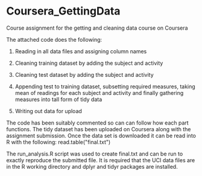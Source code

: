 # Coursera_GettingData
Course assignment for the getting and cleaning data course on Coursera

The attached code does the following:

1. Reading in all data files and assigning column names

2. Cleaning training dataset by adding the subject and activity

3. Cleaning test dataset by adding the subject and activity

4. Appending test to training dataset, subsetting required measures, taking mean of readings for each subject and activity and finally gathering measures into tall form of tidy data

5. Writing out data for upload

The code has been suitably commented so can can follow how each part functions. The tidy dataset has been uploaded on Coursera along with the assignment submission. Once the data set is downloaded it can be read into R with the following:
read.table("final.txt")

The run_analysis.R script was used to create final.txt and can be run to exactly reproduce the submitted file. It is required that the UCI data files are in the R working directory and dplyr and tidyr packages are installed.
